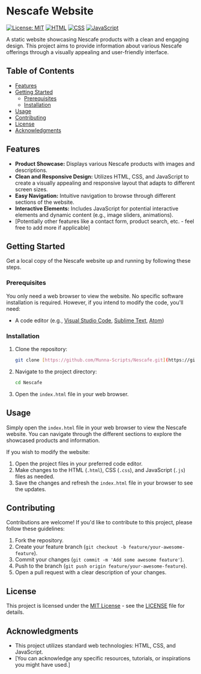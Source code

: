 # Nescafe Website

[![License: MIT](https://img.shields.io/badge/License-MIT-yellow.svg)](https://opensource.org/licenses/MIT)
[![HTML](https://img.shields.io/badge/HTML5-%23E34F26.svg?style=for-the-badge&logo=html5&logoColor=white)](https://developer.mozilla.org/en-US/docs/Web/HTML)
[![CSS](https://img.shields.io/badge/CSS3-%231572B6.svg?style=for-the-badge&logo=css3&logoColor=white)](https://developer.mozilla.org/en-US/docs/Web/CSS)
[![JavaScript](https://img.shields.io/badge/JavaScript-%23F7DF1E.svg?style=for-the-badge&logo=javascript&logoColor=%23323330)](https://developer.mozilla.org/en-US/docs/Web/JavaScript)

A static website showcasing Nescafe products with a clean and engaging design. This project aims to provide information about various Nescafe offerings through a visually appealing and user-friendly interface.

## Table of Contents

* [Features](#features)
* [Getting Started](#getting-started)
    * [Prerequisites](#prerequisites)
    * [Installation](#installation)
* [Usage](#usage)
* [Contributing](#contributing)
* [License](#license)
* [Acknowledgments](#acknowledgments)

## Features

* **Product Showcase:** Displays various Nescafe products with images and descriptions.
* **Clean and Responsive Design:** Utilizes HTML, CSS, and JavaScript to create a visually appealing and responsive layout that adapts to different screen sizes.
* **Easy Navigation:** Intuitive navigation to browse through different sections of the website.
* **Interactive Elements:** Includes JavaScript for potential interactive elements and dynamic content (e.g., image sliders, animations).
* [Potentially other features like a contact form, product search, etc. - feel free to add more if applicable]

## Getting Started

Get a local copy of the Nescafe website up and running by following these steps.

### Prerequisites

You only need a web browser to view the website. No specific software installation is required. However, if you intend to modify the code, you'll need:

* A code editor (e.g., [Visual Studio Code](https://code.visualstudio.com/), [Sublime Text](https://www.sublimetext.com/), [Atom](https://atom.io/))

### Installation

1.  Clone the repository:
    ```bash
    git clone [https://github.com/Munna-Scripts/Nescafe.git](https://github.com/Munna-Scripts/Nescafe.git)
    ```
2.  Navigate to the project directory:
    ```bash
    cd Nescafe
    ```
3.  Open the `index.html` file in your web browser.

## Usage

Simply open the `index.html` file in your web browser to view the Nescafe website. You can navigate through the different sections to explore the showcased products and information.

If you wish to modify the website:

1.  Open the project files in your preferred code editor.
2.  Make changes to the HTML (`.html`), CSS (`.css`), and JavaScript (`.js`) files as needed.
3.  Save the changes and refresh the `index.html` file in your browser to see the updates.

## Contributing

Contributions are welcome! If you'd like to contribute to this project, please follow these guidelines:

1.  Fork the repository.
2.  Create your feature branch (`git checkout -b feature/your-awesome-feature`).
3.  Commit your changes (`git commit -m 'Add some awesome feature'`).
4.  Push to the branch (`git push origin feature/your-awesome-feature`).
5.  Open a pull request with a clear description of your changes.

## License

This project is licensed under the [MIT License](https://opensource.org/licenses/MIT) - see the [LICENSE](LICENSE) file for details.

## Acknowledgments

* This project utilizes standard web technologies: HTML, CSS, and JavaScript.
* [You can acknowledge any specific resources, tutorials, or inspirations you might have used.]
